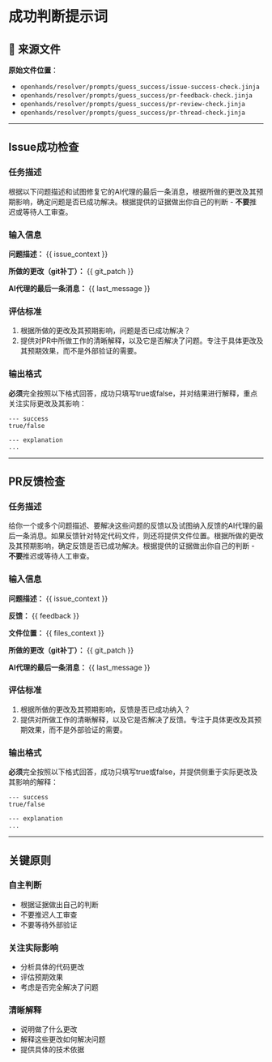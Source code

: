 # 成功判断提示词

## 📎 来源文件

**原始文件位置**：
- `openhands/resolver/prompts/guess_success/issue-success-check.jinja`
- `openhands/resolver/prompts/guess_success/pr-feedback-check.jinja`
- `openhands/resolver/prompts/guess_success/pr-review-check.jinja`
- `openhands/resolver/prompts/guess_success/pr-thread-check.jinja`

---

## Issue成功检查

### 任务描述
根据以下问题描述和试图修复它的AI代理的最后一条消息，根据所做的更改及其预期影响，确定问题是否已成功解决。根据提供的证据做出你自己的判断 - **不要**推迟或等待人工审查。

### 输入信息
**问题描述：**
{{ issue_context }}

**所做的更改（git补丁）：**
{{ git_patch }}

**AI代理的最后一条消息：**
{{ last_message }}

### 评估标准
1. 根据所做的更改及其预期影响，问题是否已成功解决？
2. 提供对PR中所做工作的清晰解释，以及它是否解决了问题。专注于具体更改及其预期效果，而不是外部验证的需要。

### 输出格式
**必须**完全按照以下格式回答，成功只填写true或false，并对结果进行解释，重点关注实际更改及其影响：

```
--- success
true/false

--- explanation
...
```

---

## PR反馈检查

### 任务描述
给你一个或多个问题描述、要解决这些问题的反馈以及试图纳入反馈的AI代理的最后一条消息。如果反馈针对特定代码文件，则还将提供文件位置。根据所做的更改及其预期影响，确定反馈是否已成功解决。根据提供的证据做出你自己的判断 - **不要**推迟或等待人工审查。

### 输入信息
**问题描述：**
{{ issue_context }}

**反馈：**
{{ feedback }}

**文件位置：**
{{ files_context }}

**所做的更改（git补丁）：**
{{ git_patch }}

**AI代理的最后一条消息：**
{{ last_message }}

### 评估标准
1. 根据所做的更改及其预期影响，反馈是否已成功纳入？
2. 提供对所做工作的清晰解释，以及它是否解决了反馈。专注于具体更改及其预期效果，而不是外部验证的需要。

### 输出格式
**必须**完全按照以下格式回答，成功只填写true或false，并提供侧重于实际更改及其影响的解释：

```
--- success
true/false

--- explanation
...
```

---

## 关键原则

### 自主判断
- 根据证据做出自己的判断
- 不要推迟人工审查
- 不要等待外部验证

### 关注实际影响
- 分析具体的代码更改
- 评估预期效果
- 考虑是否完全解决了问题

### 清晰解释
- 说明做了什么更改
- 解释这些更改如何解决问题
- 提供具体的技术依据

